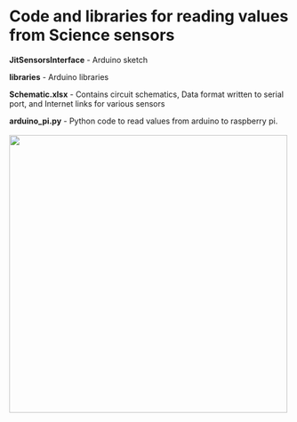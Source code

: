 # Code and libraries for reading values from Science sensors

<b>JitSensorsInterface</b> - Arduino sketch

<b>libraries</b> - Arduino libraries

<b>Schematic.xlsx</b> - Contains  circuit schematics, Data format written to serial port, and Internet links for various sensors

<b>arduino_pi.py</b> - Python code to read values from arduino to raspberry pi.
<br><br>
<img width=500 src="https://i.imgur.com/oHEVVXW.jpg">